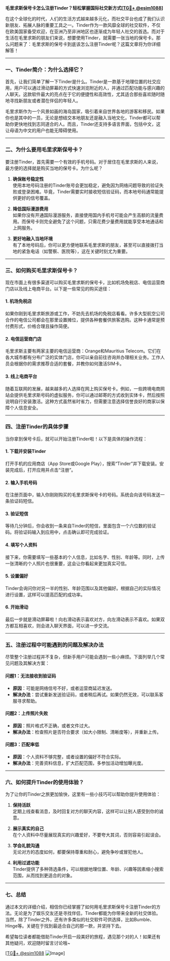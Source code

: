 **毛里求斯保号卡怎么注册Tinder？轻松掌握国际社交新方式[[TG💪+ @esim1088](https://t.me/s/esim1088)]**

在这个全球化的时代，人们的生活方式越来越多元化，而社交平台也成了我们认识新朋友、拓展人脉的重要工具之一。Tinder作为一款风靡全球的社交软件，不仅在欧美国家备受欢迎，在亚洲乃至非洲地区也逐渐成为年轻人社交的首选。而对于生活在毛里求斯的朋友们来说，想要使用Tinder，就需要一张当地的保号卡。那么问题来了：毛里求斯的保号卡到底该怎么注册Tinder呢？这篇文章将为你详细解答！

---

### **一、Tinder简介：为什么选择它？**

首先，让我们简单了解一下Tinder是什么。Tinder是一款基于地理位置的社交应用，用户可以通过滑动屏幕的方式快速浏览附近的人，并通过匹配功能与感兴趣的人聊天。这款软件最大的亮点在于它的便捷性和高效性，尤其适合那些喜欢随时随地寻找新朋友或者潜在伴侣的年轻人。

毛里求斯作为一个风景如画的海岛国家，吸引着来自世界各地的游客和移民。如果你也是其中的一员，无论是想结交本地朋友还是融入当地文化，Tinder都可以帮助你更快地找到志同道合的人。而且，Tinder还支持多语言界面，包括中文，这让母语为中文的用户也能无障碍使用。

---

### **二、为什么要用毛里求斯保号卡？**

要注册Tinder，首先需要一个有效的手机号码。对于居住在毛里求斯的人来说，最方便的选择就是购买当地的保号卡。为什么呢？

1. **确保账号稳定性**  
   使用本地号码注册的Tinder账号会更加稳定，避免因为网络问题导致的验证失败或登录困难。毕竟，Tinder需要实时接收短信验证码，而本地号码通常能提供更好的信号覆盖。

2. **降低国际漫游费用**  
   如果你没有开通国际漫游服务，直接使用国内手机号可能会产生高额的流量费用。而保号卡则完全避免了这个问题，只需花费少量费用就能享受本地通话和上网服务。

3. **更好地融入当地环境**  
   有了本地号码后，你可以更方便地联系毛里求斯的朋友，甚至可以直接拨打当地的紧急电话（如警察、医院等），这在关键时刻尤为重要。

---

### **三、如何购买毛里求斯保号卡？**

现在市面上有很多渠道可以购买毛里求斯的保号卡，比如机场免税店、电信运营商门店以及线上电商平台。以下是一些常见的购买途径：

#### **1. 机场免税店**
如果你刚到毛里求斯旅游或工作，不妨先去机场的免税店看看。许多大型航空公司合作的电信公司都会在那里设置摊位，提供各种套餐供旅客选购。这种卡通常是预付费形式，价格合理且操作简便。

#### **2. 电信运营商门店**
毛里求斯主要有两家主要的电信运营商：Orange和Mauritius Telecom。它们在各大城市都有分布广泛的实体门店，你可以亲自前往咨询并办理相关业务。工作人员会根据你的需求推荐合适的套餐，并教你如何激活SIM卡。

#### **3. 线上电商平台**
随着互联网的发展，越来越多的人选择在网上购买保号卡。例如，一些跨境电商网站会提供毛里求斯号码的虚拟服务，你可以通过邮寄的方式收到实体卡，然后按照说明自行安装激活。这种方式虽然省时省力，但需要注意选择信誉良好的商家以保障个人信息安全。

---

### **四、注册Tinder的具体步骤**

当你拿到保号卡后，就可以开始注册Tinder啦！以下是具体的操作流程：

#### **1. 下载并安装Tinder**
打开手机的应用商店（App Store或Google Play），搜索“Tinder”并下载安装。安装完成后，打开应用并点击“注册”。

#### **2. 输入手机号码**
在注册页面中，输入你刚刚购买的毛里求斯保号卡的号码。系统会向该号码发送一条验证码短信。

#### **3. 验证短信**
等待几分钟后，你会收到一条来自Tinder的短信，里面包含一个六位数的验证码。将验证码输入到应用中，点击确认即可完成验证。

#### **4. 填写个人资料**
接下来，你需要填写一些基本的个人信息，比如名字、性别、年龄等。同时，上传一张清晰的个人照片也很重要，这会让你看起来更加真实可信。

#### **5. 设置偏好**
Tinder会询问你对另一半的性别、年龄范围以及其他偏好。根据自己的实际情况进行设置，这样可以提高匹配的成功率。

#### **6. 开始滑动**
最后一步就是滑动屏幕啦！向右滑动表示喜欢对方，向左滑动表示不喜欢。如果双方都互相喜欢，则会进入聊天界面，可以进一步交流。

---

### **五、注册过程中可能遇到的问题及解决办法**

尽管整个注册过程并不复杂，但新手用户可能会遇到一些小麻烦。下面列举几个常见问题及其解决方案：

#### **问题1：无法接收到验证码**
- **原因**：可能是网络信号不好，或者运营商延迟发送。
- **解决办法**：尝试重新发送验证码，或者稍后再试。如果仍然无效，可以联系客服寻求帮助。

#### **问题2：上传照片失败**
- **原因**：照片格式不正确，或者文件过大。
- **解决办法**：检查照片是否符合要求（如大小限制、清晰度等），并重新上传。

#### **问题3：匹配率低**
- **原因**：个人资料不够完整，或者设置的偏好不符合实际。
- **解决办法**：完善资料信息，扩大匹配范围，多参加活动增加曝光度。

---

### **六、如何提升Tinder的使用体验？**

为了让你的Tinder之旅更加愉快，这里有一些小技巧可以帮助你提升使用体验：

1. **保持活跃**  
   定期上线查看消息，及时回复对方的聊天内容，这样可以让别人感受到你的诚意。

2. **展示真实的自己**  
   在个人资料中尽量展现真实的兴趣爱好，不要夸大其词，否则容易引起误会。

3. **学会礼貌沟通**  
   无论对方的态度如何，都要保持尊重和耐心，避免争吵或冒犯他人。

4. **利用过滤功能**  
   Tinder提供了多种筛选条件，可以根据地理位置、年龄、兴趣等因素缩小搜索范围，从而找到更适合的对象。

---

### **七、总结**

通过本文的详细介绍，相信你已经掌握了如何用毛里求斯保号卡注册Tinder的方法。无论是为了娱乐交友还是寻找伴侣，Tinder都能为你带来全新的社交体验。当然，除了Tinder之外，还有许多类似的社交软件可供选择，比如Bumble、Hinge等。关键在于找到最适合自己的那一款，并坚持下去。

希望每位读者都能借助Tinder开启一段美好的旅程，遇见那个对的人！如果还有其他疑问，欢迎随时留言讨论哦~

[[TG💪+ @esim1088](https://t.me/s/esim1088) ![Image](https://i.postimg.cc/4NQfJmqS/Snipaste-2025-05-13-00-14-12.png)]